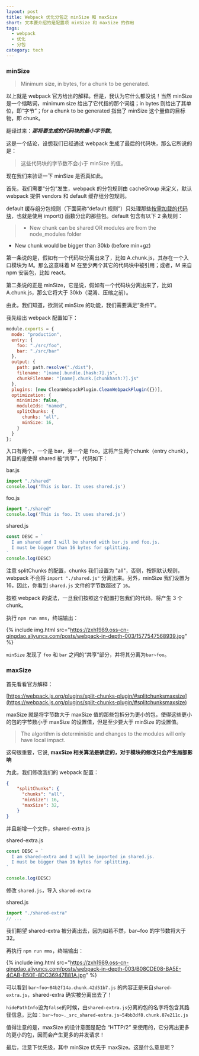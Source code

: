 ```yaml
---
layout: post
title: Webpack 优化分包之 minSize 和 maxSize
short: 文本要介绍的是配置项 minSize 和 maxSize 的作用
tags:
  - webpack
  - 优化
  - 分包
category: tech
---
```


### minSize

> Minimum size, in bytes, for a chunk to be generated.

以上就是 webpack 官方给出的解释。但是，我认为它什么都没说！当然 minSize 是一个缩略词，minimum size 给出了它代指的那个词组；in bytes 则给出了其单位，即“字节”；for a chunk to be generated 指出了 minSize 这个量值的目标物，即 chunk。

翻译过来：***那将要生成的代码块的最小字节数***。

这是一个结论，设想我们已经通过 webpack 生成了最后的代码块，那么它所说的是：

> 这些代码块的字节数不会小于 minSize 的值。

现在我们来验证一下 minSize 是否真如此。

首先，我们需要“分包”发生，webpack 的分包规则由 cacheGroup 来定义，默认 webpack 提供 vendors 和 default 缓存组分包规则。

default 缓存组分包规则（下面简称“default 规则”）只处理那些[按需加载的代码块](https://webpack.js.org/plugins/split-chunks-plugin/#defaults)，也就是使用 import() 函数分出的那些包。default 包含有以下 2 条规则：

> - New chunk can be shared OR modules are from the node_modules folder
- New chunk would be bigger than 30kb (before min+gz)

第一条说的是，假如有一个代码块分离出来了，比如 A.chunk.js，其存在一个入口模块为 M。那么这意味着 M 在至少两个其它的代码块中被引用；或者，M 来自 npm 安装包，比如 react。

第二条说的正是 minSize，它是说，假如有一个代码块分离出来了，比如 A.chunk.js，那么它将大于 30kb（混淆、压缩之前）。

由此，我们知道，欲测试 minSize 的功能，我们需要满足“条件1”。

我先给出 webpack 配置如下：

```js
module.exports = {
  mode: "production",
  entry: {
    foo: "./src/foo",
    bar: "./src/bar"
  },
  output: {
    path: path.resolve("./dist"),
    filename: "[name].bundle.[hash:7].js",
    chunkFilename: "[name].chunk.[chunkhash:7].js"
  },
  plugins: [new CleanWebpackPlugin.CleanWebpackPlugin({})],
  optimization: {
    minimize: false,
    moduleIds: "named",
    splitChunks: {
      chunks: "all",
      minSize: 16,
    }
  }
};
```

入口有两个，一个是 bar，另一个是 foo，这将产生两个chunk（entry chunk），其目的是使得 shared 被“共享”，代码如下：

bar.js
```js
import "./shared"
console.log('This is bar. It uses shared.js')
```

foo.js
```js
import "./shared"
console.log('This is foo. It uses shared.js')
```

shared.js
```js
const DESC = `
  I am shared and I will be shared with bar.js and foo.js.
  I must be bigger than 16 bytes for splitting.
`
console.log(DESC)
```

注意 splitChunks 的配置，chunks 我们设置为 "all"，否则，按照默认规则，webpack 不会将 `import "./shared.js"` 分离出来。另外，minSize 我们设置为16，因此，你看到 `shared.js` 文件的字节数超过了 `16`。

按照 webpack 的说法，一旦我们按照这个配置打包我们的代码，将产生 3 个 chunk。

执行 `npm run mms`，终端输出：

{% include img.html src="https://zxh1989.oss-cn-qingdao.aliyuncs.com/posts/webpack-in-depth-003/1577547568939.jpg" %}

`minSize` 发现了 `foo` 和 `bar` 之间的“共享”部分，并将其分离为`bar~foo`。

### maxSize

首先看看官方解释：

[https://webpack.js.org/plugins/split-chunks-plugin/#splitchunksmaxsize](https://webpack.js.org/plugins/split-chunks-plugin/#splitchunksmaxsize)

maxSize 就是将字节数大于 maxSize 值的那些包拆分为更小的包，使得这些更小的包的字节数小于 maxSize 的设置值，但是至少要大于 minSize 的设置值。

> The algorithm is deterministic and changes to the modules will only have local impact.

这句很重要，它说, **maxSize 相关算法是确定的，对于模块的修改只会产生局部影响**

为此，我们修改我们的 webpack 配置：

```json
{
    "splitChunks": {
      "chunks": "all",
      "minSize": 16,
      "maxSize": 32,
    }
}
```

并且新增一个文件，shared-extra.js

shared-extra.js
```js
const DESC = `
  I am shared-extra and I will be imported in shared.js.
  I must be bigger than 16 bytes for splitting.
`

console.log(DESC)
```

修改 `shared.js`，导入 `shared-extra`

shared.js
```js
import "./shared-extra"
// ...
```

我们期望 shared-extra 被分离出去，因为如若不然，bar~foo 的字节数将大于 32。

再执行 `npm run mms`，终端输出：

{% include img.html src="https://zxh1989.oss-cn-qingdao.aliyuncs.com/posts/webpack-in-depth-003/B08CDE08-BA5E-4CAB-B50E-8DC36947B81A.jpg" %}

可以看到 `bar~foo~84b2f14a.chunk.42d51b7.js` 的内容正是来自`shared-extra.js`，shared-extra 确实被分离出去了！

`hidePathInfo`设为`false`的时候，由`shared-extra.js`分离的包的名字将包含其路径信息，比如：`bar~foo~._src_shared-extra.js~54bb3df8.chunk.87e211c.js`

值得注意的是，maxSize 的设计意图是配合 “HTTP/2” 来使用的，它分离出更多的更小的包，因而会产生更多的并发请求！

最后，注意下优先级，其中 minSize 优先于 maxSize。这是什么意思呢？
